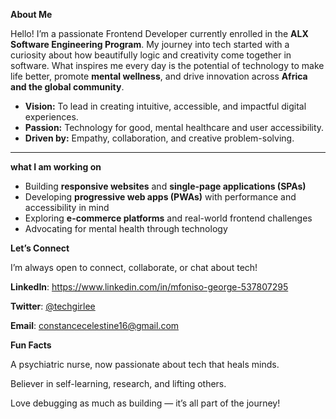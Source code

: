  **About Me**

Hello! I’m a passionate Frontend Developer currently enrolled in the **ALX Software Engineering Program**. My journey into tech started with a curiosity about how beautifully logic and creativity come together in software. What inspires me every day is the potential of technology to make life better, promote **mental wellness**, and drive innovation across **Africa and the global community**.

- **Vision:** To lead in creating intuitive, accessible, and impactful digital experiences.
- **Passion:** Technology for good, mental healthcare and user accessibility.
- **Driven by:** Empathy, collaboration, and creative problem-solving.

---

**what I am working on**

- Building **responsive websites** and **single-page applications (SPAs)**
- Developing **progressive web apps (PWAs)** with performance and accessibility in mind
- Exploring **e-commerce platforms** and real-world frontend challenges
- Advocating for mental health through technology

**Let’s Connect**

I’m always open to connect, collaborate, or chat about tech!

**LinkedIn**: https://www.linkedin.com/in/mfoniso-george-537807295

**Twitter**: [@techgirlee](https://x.com/Techgirlee)

**Email**: constancecelestine16@gmail.com

**Fun Facts**

A psychiatric nurse, now passionate about tech that heals minds.

Believer in self-learning, research, and lifting others.

Love debugging as much as building — it’s all part of the journey!
